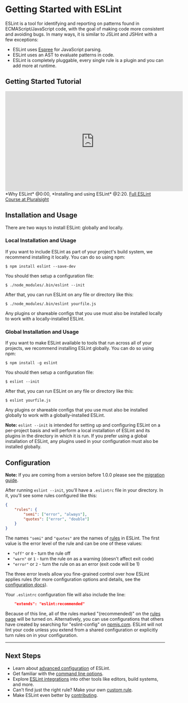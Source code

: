 # Getting Started with ESLint

ESLint is a tool for identifying and reporting on patterns found in ECMAScript/JavaScript code, with the goal of making code more consistent and avoiding bugs. In many ways, it is similar to JSLint and JSHint with a few exceptions:

* ESLint uses [Espree](https://github.com/eslint/espree) for JavaScript parsing.
* ESLint uses an AST to evaluate patterns in code.
* ESLint is completely pluggable, every single rule is a plugin and you can add more at runtime.

## Getting Started Tutorial

<iframe width="560" height="315" src="https://www.youtube-nocookie.com/embed/hppJw2REb8g?rel=0" frameborder="0" allowfullscreen></iframe>
*Why ESLint* @0:00, *Installing and using ESLint* @2:20.  <a href="https://www.pluralsight.com/courses/eslint-better-code-quality?utm_source=eslint-dot-org&utm_medium=video&utm_campaign=authordemo" target="_blank">Full ESLint Course at Pluralsight</a>

## Installation and Usage

There are two ways to install ESLint: globally and locally.

### Local Installation and Usage

If you want to include ESLint as part of your project's build system, we recommend installing it locally. You can do so using npm:

```
$ npm install eslint --save-dev
```

You should then setup a configuration file:

```
$ ./node_modules/.bin/eslint --init
```

After that, you can run ESLint on any file or directory like this:

```
$ ./node_modules/.bin/eslint yourfile.js
```

Any plugins or shareable configs that you use must also be installed locally to work with a locally-installed ESLint.

### Global Installation and Usage

If you want to make ESLint available to tools that run across all of your projects, we recommend installing ESLint globally. You can do so using npm:

```
$ npm install -g eslint
```

You should then setup a configuration file:

```
$ eslint --init
```

After that, you can run ESLint on any file or directory like this:

```
$ eslint yourfile.js
```

Any plugins or shareable configs that you use must also be installed globally to work with a globally-installed ESLint.

**Note:** `eslint --init` is intended for setting up and configuring ESLint on a per-project basis and will perform a local installation of ESLint and its plugins in the directory in which it is run. If you prefer using a global installation of ESLint, any plugins used in your configuration must also be installed globally.

## Configuration

**Note:** If you are coming from a version before 1.0.0 please see the [migration guide](http://eslint.org/docs/user-guide/migrating-to-1.0.0).

After running `eslint --init`, you'll have a `.eslintrc` file in your directory. In it, you'll see some rules configured like this:

```json
{
    "rules": {
        "semi": ["error", "always"],
        "quotes": ["error", "double"]
    }
}
```

The names `"semi"` and `"quotes"` are the names of [rules](http://eslint.org/docs/rules) in ESLint. The first value is the error level of the rule and can be one of these values:

* `"off"` or `0` - turn the rule off
* `"warn"` or `1` - turn the rule on as a warning (doesn't affect exit code)
* `"error"` or `2` - turn the rule on as an error (exit code will be 1)

The three error levels allow you fine-grained control over how ESLint applies rules (for more configuration options and details, see the [configuration docs](http://eslint.org/docs/user-guide/configuring)).

Your `.eslintrc` configuration file will also include the line:

```json
    "extends": "eslint:recommended"
```

Because of this line, all of the rules marked "(recommended)" on the [rules page](http://eslint.org/docs/rules) will be turned on.  Alternatively, you can use configurations that others have created by searching for "eslint-config" on [npmjs.com](https://www.npmjs.com/search?q=eslint-config).  ESLint will not lint your code unless you extend from a shared configuration or explicitly turn rules on in your configuration.

---

## Next Steps

* Learn about [advanced configuration](http://eslint.org/docs/user-guide/configuring) of ESLint.
* Get familiar with the [command line options](/docs/user-guide/command-line-interface).
* Explore [ESLint integrations](http://eslint.org/docs/user-guide/integrations) into other tools like editors, build systems, and more.
* Can't find just the right rule?  Make your own [custom rule](http://eslint.org/docs/developer-guide/working-with-rules).
* Make ESLint even better by [contributing](http://eslint.org/docs/developer-guide/contributing).
